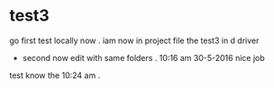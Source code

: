 # test3
go first test locally now . iam now in project file
the test3 in d driver
- second now edit with same folders .
10:16 am 30-5-2016 nice job

test know the 10:24 am  .
